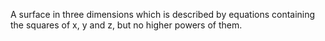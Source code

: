 A surface in three dimensions which is described by equations containing
the squares of x, y and z, but no higher powers of them.
